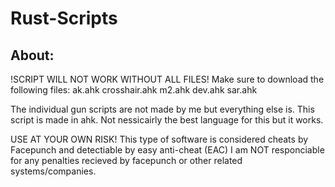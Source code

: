 # Rust-Scripts
About:
--------
!SCRIPT WILL NOT WORK WITHOUT ALL FILES!
Make sure to download the following files:
ak.ahk
crosshair.ahk
m2.ahk
dev.ahk
sar.ahk

The individual gun scripts are not made by me but everything else is.
This script is made in ahk.
Not nessicairly the best language for this but it works.

USE AT YOUR OWN RISK!
This type of software is considered cheats by Facepunch and detectiable by easy anti-cheat (EAC)
I am NOT responciable for any penalties recieved by facepunch or other related systems/companies.

